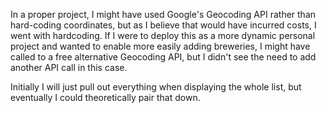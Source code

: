 In a proper project, I might have used Google's Geocoding API rather than hard-coding coordinates, but as I believe that would have incurred costs, I went with hardcoding. If I were to deploy this as a more dynamic personal project and wanted to enable more easily adding breweries, I might have called to a free alternative Geocoding API, but I didn't see the need to add another API call in this case.

Initially I will just pull out everything when displaying the whole list, but eventually I could theoretically pair that down. 